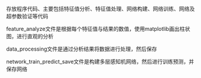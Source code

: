  存放程序代码、主要包括特征值分析、特征值处理、网络构建、网络训练、网络及超参数验证等代码
  
  feature_analyze文件是根据每个特征值与结果的数值，使用matplotlib画出柱状图，进行直观的分析
  
  data_processing文件是通过分析结果将数据进行处理，然后保存
  
  network_train_predict_save文件是构建多层感知机网络，然后进行训练预测，并保存网络
